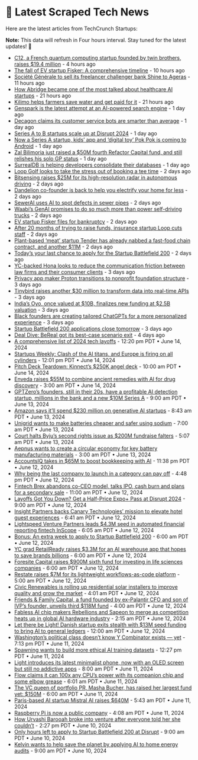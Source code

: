 
# 📰 Latest Scraped Tech News

Here are the latest articles from TechCrunch Startups:

**Note:** This data will refresh in Four hours interval. Stay tuned for the latest updates! 🔄
- [C12, a French quantum computing startup founded by twin brothers, raises $19.4 million](https://techcrunch.com/2024/06/19/c12-the-french-quantum-computing-startup-founded-by-two-twin-brothers-raises-194-million/) - 4 hours ago
- [The fall of EV startup Fisker: A comprehensive timeline](https://techcrunch.com/2024/06/19/the-fall-of-ev-startup-fisker-a-comprehensive-timeline/) - 10 hours ago
- [Société Générale to sell its freelancer challenger bank Shine to Ageras](https://techcrunch.com/2024/06/19/societe-generale-to-sell-its-freelancer-challenger-bank-shine-to-ageras/) - 11 hours ago
- [How Abridge became one of the most talked about healthcare AI startups](https://techcrunch.com/2024/06/18/how-abridge-became-one-of-the-most-talked-about-healthcare-ai-startups/) - 21 hours ago
- [Kilimo helps farmers save water and get paid for it](https://techcrunch.com/2024/06/18/kilimo-helps-farmers-save-water-and-get-paid-for-it/) - 21 hours ago
- [Genspark is the latest attempt at an AI-powered search engine](https://techcrunch.com/2024/06/18/genspark-is-the-latest-attempt-at-an-ai-powered-search-engine/) - 1 day ago
- [Decagon claims its customer service bots are smarter than average](https://techcrunch.com/2024/06/18/decagon-claims-its-customers-service-bots-are-smarter-than-average/) - 1 day ago
- [Series A to B startups scale up at Disrupt 2024](https://techcrunch.com/2024/06/18/series-a-to-b-startups-scale-up-at-disrupt-2024/) - 1 day ago
- [Now a Series A startup, kids’ app and ‘digital toy’ Pok Pok is coming to Android](https://techcrunch.com/2024/06/18/now-a-series-a-startup-kids-app-and-digital-toy-pok-pok-is-coming-to-android/) - 1 day ago
- [Zal Bilimoria just raised a $50M fourth Refactor Capital fund, and still relishes his solo GP status](https://techcrunch.com/2024/06/18/zal-bilimoria-refactor-capital-venture-capital/) - 1 day ago
- [SurrealDB is helping developers consolidate their databases](https://techcrunch.com/2024/06/18/surrealdb-is-helping-developers-consolidate-their-databases/) - 1 day ago
- [Loop Golf looks to take the stress out of booking a tee time](https://techcrunch.com/2024/06/18/loop-golf-looks-to-take-the-stress-out-of-booking-a-tee-time/) - 2 days ago
- [Bitsensing raises $25M for its high-resolution radar in autonomous driving](https://techcrunch.com/2024/06/18/bitsening-raises-25m-for-its-high-resolution-radar-in-autonomous-driving/) - 2 days ago
- [Dandelion co-founder is back to help you electrify your home for less](https://techcrunch.com/2024/06/18/dandelion-co-founder-is-back-to-help-you-electrify-your-home-for-less/) - 2 days ago
- [SewerAI uses AI to spot defects in sewer pipes](https://techcrunch.com/2024/06/18/sewerai-uses-ai-to-spot-defects-in-sewer-pipes/) - 2 days ago
- [Waabi’s GenAI promises to do so much more than power self-driving trucks](https://techcrunch.com/2024/06/18/waabis-genai-promises-to-do-so-much-more-than-power-self-driving-trucks/) - 2 days ago
- [EV startup Fisker files for bankruptcy](https://techcrunch.com/2024/06/18/ev-startup-fisker-files-for-bankruptcy/) - 2 days ago
- [After 20 months of trying to raise funds, insurance startup Loop cuts staff](https://techcrunch.com/2024/06/17/insurance-startup-loop-cuts-staff-fundraising-struggles/) - 2 days ago
- [Plant-based ‘meat’ startup Tender has already nabbed a fast-food chain contract, and another $11M](https://techcrunch.com/2024/06/17/tender-food-plant-based-alternative-protein/) - 2 days ago
- [Today’s your last chance to apply for the Startup Battlefield 200](https://techcrunch.com/2024/06/17/todays-your-last-chance-to-apply-for-the-startup-battlefield-200/) - 2 days ago
- [YC-backed Hona looks to reduce the communication friction between law firms and their consumer clients](https://techcrunch.com/2024/06/17/yc-backed-hona-looks-to-reduce-the-communication-friction-between-law-firms-and-their-consumer-clients/) - 3 days ago
- [Privacy app maker Proton transitions to nonprofit foundation structure](https://techcrunch.com/2024/06/17/privacy-app-maker-proton-transitions-to-non-profit-foundation-structure/) - 3 days ago
- [Tinybird raises another $30 million to transform data into real-time APIs](https://techcrunch.com/2024/06/17/tinybird-raises-another-30-million-to-transform-data-into-real-time-apis/) - 3 days ago
- [India’s Oyo, once valued at $10B, finalizes new funding at $2.5B valuation](https://techcrunch.com/2024/06/16/indias-oyo-once-valued-at-10b-finalizes-new-funding-at-2-5b-valuation/) - 3 days ago
- [Black founders are creating tailored ChatGPTs for a more personalized experience](https://techcrunch.com/2024/06/16/black-founders-are-creating-tailored-chatgpts-for-a-more-personalized-experience/) - 3 days ago
- [Startup Battlefield 200 applications close tomorrow](https://techcrunch.com/2024/06/16/startup-battlefield-200-applications-close-tomorrow-2/) - 3 days ago
- [Deal Dive: BeReal got its best-case scenario exit](https://techcrunch.com/2024/06/15/deal-dive-bereal-got-its-best-case-scenario-exit/) - 4 days ago
- [A comprehensive list of 2024 tech layoffs](https://techcrunch.com/2024/06/14/tech-layoffs-2023-list/) - 12:20 pm PDT • June 14, 2024
- [Startups Weekly: Clash of the AI titans, and Europe is firing on all cylinders](https://techcrunch.com/2024/06/14/startups-weekly-clash-of-the-ai-titans-and-europe-is-firing-on-all-cylinders/) - 12:01 pm PDT • June 14, 2024
- [Pitch Deck Teardown: Kinnect’s $250K angel deck](https://techcrunch.com/2024/06/14/pitch-deck-teardown-kinnects-250k-angel-deck/) - 10:00 am PDT • June 14, 2024
- [Enveda raises $55M to combine ancient remedies with AI for drug discovery](https://techcrunch.com/2024/06/14/enveda-raises-55m-to-combine-ancient-remedies-with-ai-for-drug-discovery/) - 3:00 am PDT • June 14, 2024
- [GPTZero’s founders, still in their 20s, have a profitable AI detection startup, millions in the bank and a new $10M Series A](https://techcrunch.com/2024/06/13/gptzero-profitable-ai-detection-startup-10m-series-a/) - 9:00 am PDT • June 13, 2024
- [Amazon says it’ll spend $230 million on generative AI startups](https://techcrunch.com/2024/06/13/amazon-says-itll-spend-230-million-on-generative-ai-startups/) - 8:43 am PDT • June 13, 2024
- [Unigrid wants to make batteries cheaper and safer using sodium](https://techcrunch.com/2024/06/13/unigrid-wants-to-make-batteries-cheaper-and-safer-using-sodium/) - 7:00 am PDT • June 13, 2024
- [Court halts Byju’s second rights issue as $200M fundraise falters](https://techcrunch.com/2024/06/13/court-halts-byjus-second-rights-issue-as-200m-fundraise-falters/) - 5:07 am PDT • June 13, 2024
- [Aepnus wants to create a circular economy for key battery manufacturing materials](https://techcrunch.com/2024/06/13/aepnus-wants-to-create-a-circular-economy-for-key-battery-manufacturing-materials/) - 3:00 am PDT • June 13, 2024
- [AccountsIQ takes in $65M to boost bookkeeping with AI](https://techcrunch.com/2024/06/12/accountsiq-takes-in-65m-to-boost-its-bookkeeping-tools-with-ai/) - 11:38 pm PDT • June 12, 2024
- [Why being the last company to launch in a category can pay off](https://techcrunch.com/2024/06/12/why-being-the-last-company-to-launch-in-a-category-can-pay-off/) - 4:48 pm PDT • June 12, 2024
- [Fintech Brex abandons co-CEO model, talks IPO, cash burn and plans for a secondary sale](https://techcrunch.com/2024/06/12/fintech-brex-abandons-co-ceo-model-talks-ipo-cash-burn-and-plans-for-a-secondary-sale/) - 11:00 am PDT • June 12, 2024
- [Layoffs Got You Down? Get a Half-Price Expo+ Pass at Disrupt 2024](https://techcrunch.com/2024/06/12/layoffs-got-you-get-a-half-price-expo-pass-disrupt-2024/) - 9:00 am PDT • June 12, 2024
- [Insight Partners backs Canary Technologies’ mission to elevate hotel guest experiences](https://techcrunch.com/2024/06/12/insight-partners-hotel-technology-canary-technologies/) - 6:41 am PDT • June 12, 2024
- [Lightspeed Venture Partners leads $4.3M seed in automated financial reporting fintech InScope](https://techcrunch.com/2024/06/12/sheel-mohnot-inscope-financial-reporting/) - 6:05 am PDT • June 12, 2024
- [Bonus: An extra week to apply to Startup Battlefield 200](https://techcrunch.com/2024/06/12/bonus-an-extra-week-to-apply-to-startup-battlefield-200/) - 6:00 am PDT • June 12, 2024
- [YC grad RetailReady raises $3.3M for an AI warehouse app that hopes to save brands billions](https://techcrunch.com/2024/06/12/yc-retailready-warehouse-shipping/) - 6:00 am PDT • June 12, 2024
- [Foresite Capital raises $900M sixth fund for investing in life sciences companies](https://techcrunch.com/2024/06/12/foresite-capital-raises-900m-sixth-fund-for-investing-in-healthcare-companies/) - 6:00 am PDT • June 12, 2024
- [Restate raises $7M for its lightweight workflows-as-code platform](https://techcrunch.com/2024/06/12/restate-raises-7m-for-its-lightweight-workflows-as-code-platform/) - 5:00 am PDT • June 12, 2024
- [Civic Renewables is rolling up residential solar installers to improve quality and grow the market](https://techcrunch.com/2024/06/12/civic-renewables-is-rolling-up-residential-solar-installers-to-improve-quality-and-grow-the-market/) - 4:01 am PDT • June 12, 2024
- [Friends & Family Capital, a fund founded by ex-Palantir CFO and son of IVP’s founder, unveils third $118M fund](https://techcrunch.com/2024/06/12/friends-family-capital-a-fund-founded-by-ex-palantir-cfo-and-son-of-ivps-founder-unveils-third-118m-fund/) - 4:00 am PDT • June 12, 2024
- [Fabless AI chip makers Rebellions and Sapeon to merge as competition heats up in global AI hardware industry](https://techcrunch.com/2024/06/12/fabless-ai-chip-makers-rebellions-and-sapeon-to-merge-as-competition-heats-up-in-global-ai-hardware-industry/) - 2:15 am PDT • June 12, 2024
- [Let there be Light! Danish startup exits stealth with $13M seed funding to bring AI to general ledgers](https://techcrunch.com/2024/06/12/let-there-be-light-danish-startup-exits-stealth-with-13m-seed-funding-to-bring-ai-to-general-ledgers/) - 12:00 am PDT • June 12, 2024
- [Washington’s political class doesn’t know Y Combinator exists — yet](https://techcrunch.com/2024/06/11/dcs-political-class-doesnt-know-y-combinator-exists-but-its-trying-to-change-that/) - 7:13 pm PDT • June 11, 2024
- [Spawning wants to build more ethical AI training datasets](https://techcrunch.com/2024/06/11/spawning-wants-to-build-more-ethical-ai-training-data-sets/) - 12:27 pm PDT • June 11, 2024
- [Light introduces its latest minimalist phone, now with an OLED screen but still no addictive apps](https://techcrunch.com/2024/06/11/light-introduces-its-latest-minimalist-phone-now-with-an-oled-screen-but-still-no-addictive-apps/) - 8:00 am PDT • June 11, 2024
- [Flow claims it can 100x any CPU’s power with its companion chip and some elbow grease](https://techcrunch.com/2024/06/11/flow-claims-it-can-100x-any-cpus-power-with-its-companion-chip-and-some-elbow-grease/) - 6:01 am PDT • June 11, 2024
- [The VC queen of portfolio PR, Masha Bucher, has raised her largest fund yet: $150M](https://techcrunch.com/2024/06/11/vc-queen-masha-bucher-largest-fund-150m/) - 6:00 am PDT • June 11, 2024
- [Paris-based AI startup Mistral AI raises $640M](https://techcrunch.com/2024/06/11/paris-based-ai-startup-mistral-ai-raises-640-million/) - 5:43 am PDT • June 11, 2024
- [Raspberry Pi is now a public company](https://techcrunch.com/2024/06/11/raspberry-pi-is-now-a-public-company-as-its-shares-pops-after-ipo-pricing/) - 4:08 am PDT • June 11, 2024
- [How Urvashi Barooah broke into venture after everyone told her she couldn’t](https://techcrunch.com/2024/06/10/how-urvashi-barooah-broke-into-venture-after-everyone-told-her-she-couldnt/) - 2:27 pm PDT • June 10, 2024
- [Only hours left to apply to Startup Battlefield 200 at Disrupt](https://techcrunch.com/2024/06/10/only-hours-left-to-apply-to-startup-battlefield-200-at-disrupt/) - 9:00 am PDT • June 10, 2024
- [Kelvin wants to help save the planet by applying AI to home energy audits](https://techcrunch.com/2024/06/10/kelvin-wants-to-help-save-the-planet-by-applying-ai-to-home-energy-audits/) - 9:00 am PDT • June 10, 2024